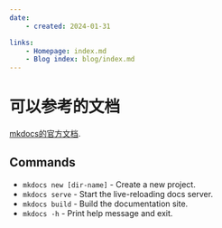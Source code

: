```yaml
---
date: 
    - created: 2024-01-31

links:
    - Homepage: index.md
    - Blog index: blog/index.md
---
```


# 可以参考的文档

[mkdocs的官方文档](https://www.mkdocs.org).

## Commands

* `mkdocs new [dir-name]` - Create a new project.
* `mkdocs serve` - Start the live-reloading docs server.
* `mkdocs build` - Build the documentation site.
* `mkdocs -h` - Print help message and exit.



